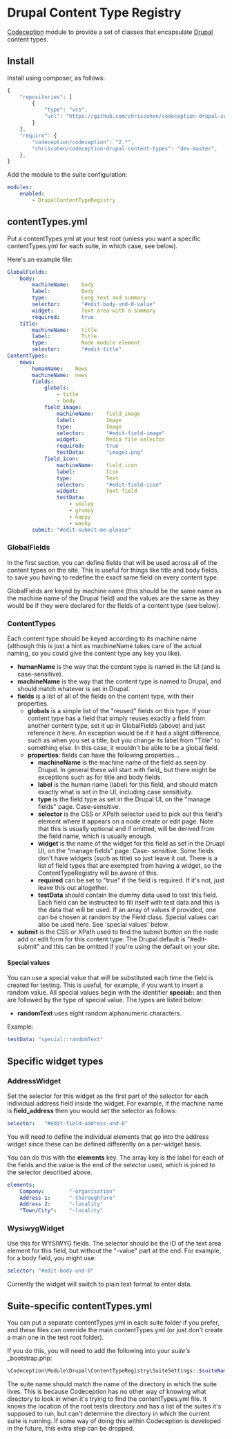 # Drupal Content Type Registry

[Codeception](http://www.codeception.com) module to provide a set of classes that encapsulate
[Drupal](http://drupal.org) content types.

## Install

Install using composer, as follows:

```javascript
{
    "repositories": [
        {
            "type": "vcs",
            "url": "https://github.com/chriscohen/codeception-drupal-content-types.git"
        }
    ],
    "require": {
        "codeception/codeception": "2.*",
        "chriscohen/codeception-drupal-content-types": "dev-master",
    },
}
```

Add the module to the suite configuration:

```yaml
modules:
    enabled:
        - DrupalContentTypeRegistry
```

## contentTypes.yml

Put a contentTypes.yml at your test root (unless you want a specific contentTypes.yml for each suite, in which case, see
below).

Here's an example file:

```yaml
GlobalFields:
    body:
        machineName:    body
        label:          Body
        type:           Long text and summary
        selector:       "#edit-body-und-0-value"
        widget:         Text area with a summary
        required:       true
    title:
        machineName:    title
        label:          Title
        type:           Node module element
        selector:       "#edit-title"
ContentTypes:
    news:
        humanName:    News
        machineName:  news
        fields:
            globals:
                - title
                - body
            field_image:
                machineName:    field_image
                label:          Image
                type:           Image
                selector:       "#edit-field-image"
                widget:         Media file selector
                required:       true
                testData:       "image1.png"
            field_icon:
                machineName:    field_icon
                label:          Icon
                type:           Text
                selector:       "#edit-field-icon"
                widget:         Text field
                testData:
                    - smiley
                    - grumpy
                    - happy
                    - wacky
        submit: "#edit-submit-me-please"
```

### GlobalFields

In the first section, you can define fields that will be used across all of the content types on the site. This is
useful for things like title and body fields, to save you having to redefine the exact same field on every content type.

GlobalFields are keyed by machine name (this should be the same name as the machine name of the Drupal field) and the
values are the same as they would be if they were declared for the fields of a content type (see below).

### ContentTypes

Each content type should be keyed according to its machine name (although this is just a hint as machineName takes care
of the actual naming, so you could give the content type any key you like).

- **humanName** is the way that the content type is named in the UI (and is case-sensitive).
- **machineName** is the way that the content type is named to Drupal, and should match whatever is set in Drupal.
- **fields** is a list of all of the fields on the content type, with their properties.
  - **globals** is a simple list of the "reused" fields on this type. If your content type has a field that simply
    reuses exactly a field from another content type, set it up in GlobalFields (above) and just reference it here. An
    exception would be if it had a slight difference, such as when you set a title, but you change its label from
    "Title" to something else. In this case, it wouldn't be able to be a global field.
  - **properties**: fields can have the following properties...
    - **machineName** is the machine name of the field as seen by Drupal. In general these will start with field_ but
      there might be exceptions such as for title and body fields.
    - **label** is the human name (label) for this field, and should match exactly what is set in the UI, including case
      sensitivity.
    - **type** is the field type as set in the Drupal UI, on the "manage fields" page. Case-sensitive.
    - **selector** is the CSS or XPath selector used to pick out this field's element where it appears on a node create
      or edit page. Note that this is usually optional and if omitted, will be derived from the field name, which is
      usually enough.
    - **widget** is the name of the widget for this field as set in the Druapl UI, on the "manage fields" page. Case-
      sensitive. Some fields don't have widgets (such as title) so just leave it out. There is a list of field types
      that are exempted from having a widget, so the ContentTypeRegistry will be aware of this.
    - **required** can be set to "true" if the field is required. If it's not, just leave this out altogether.
    - **testData** should contain the dummy data used to test this field. Each field can be instructed to fill itself
      with test data and this is the data that will be used. If an array of values if provided, one can be chosen at
      random by the Field class. Special values can also be used here. See 'special values' below.
- **submit** is the CSS or XPath used to find the submit button on the node add or edit form for this content type. The
  Drupal default is "#edit-submit" and this can be omitted if you're using the default on your site.

#### Special values

You can use a special value that will be substituted each time the field is created for testing. This is useful, for
example, if you want to insert a random value. All special values begin with the identifier **special::** and then are
followed by the type of special value. The types are listed below:

- **randomText** uses eight random alphanumeric characters.

Example:

```yaml
testData: "special::randomText"
```

## Specific widget types

### AddressWidget

Set the selector for this widget as the first part of the selector for each individual address field inside the widget.
For example, if the machine name is **field_address** then you would set the selector as follows:

```yaml
selector:   "#edit-field-address-und-0"
```

You will need to define the individual elements that go into the address widget since these can be defined differently
on a per-widget basis.

You can do this with the **elements** key. The array key is the label for each of the fields and the value is the end
of the selector used, which is joined to the selector described above.

```yaml
elements:
    Company:        "-organisation"
    Address 1:      "-thoroughfare"
    Address 2:      "-locality"
    "Town/City":    "-locality"
```

### WysiwygWidget

Use this for WYSIWYG fields. The selector should be the ID of the text area element for this field, but without the
"-value" part at the end. For example, for a body field, you might use:

```yaml
selector: "#edit-body-und-0"
```

Currently the widget will switch to plain text format to enter data.

## Suite-specific contentTypes.yml

You can put a separate contentTypes.yml in each suite folder if you prefer, and these files can override the main
contentTypes.yml (or just don't create a main one in the test root folder).

If you do this, you will need to add the following into your *suite's* _bootstrap.php:

```php
\Codeception\Module\Drupal\ContentTypeRegistry\SuiteSettings::$suiteName = 'mysuite';
```

The suite name should match the name of the directory in which the suite lives. This is because Codeception has no other
way of knowing what directory to look in when it's trying to find the contentTypes.yml file. It knows the location of
the root tests directory and has a list of the suites it's supposed to run, but can't determine the directory in which
the current suite is running. If some way of doing this within Codeception is developed in the future, this extra step
can be dropped.

